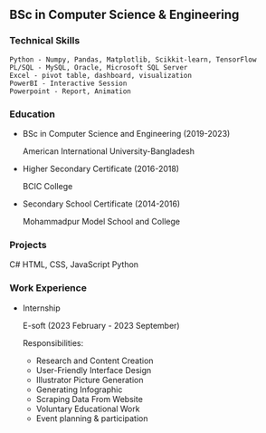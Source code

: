 ## BSc in Computer Science & Engineering

### Technical Skills
```
Python - Numpy, Pandas, Matplotlib, Scikkit-learn, TensorFlow
PL/SQL - MySQL, Oracle, Microsoft SQL Server
Excel - pivot table, dashboard, visualization
PowerBI - Interactive Session
Powerpoint - Report, Animation
```

### Education
- BSc in Computer Science and Engineering (2019-2023)
  
  American International University-Bangladesh

- Higher Secondary Certificate (2016-2018)

  BCIC College

- Secondary School Certificate (2014-2016)

  Mohammadpur Model School and College

  
### Projects
C#
HTML, CSS, JavaScript
Python


### Work Experience
- Internship
  
  E-soft (2023 February - 2023 September)

  Responsibilities:
  - Research and Content Creation
  - User-Friendly Interface Design
  - Illustrator Picture Generation
  - Generating Infographic
  - Scraping Data From Website
  - Voluntary Educational Work
  - Event planning & participation
  
